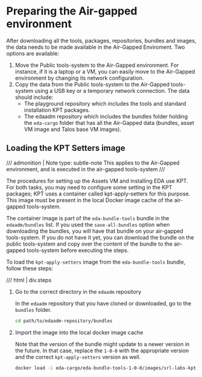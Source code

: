 # Preparing the Air-gapped environment

After downloading all the tools, packages, repositories, bundles and images, the data needs to be made available in the Air-Gapped Enviroment. Two options are available:

1. Move the Public tools-system to the Air-Gapped environment. For instance, if it is a laptop or a VM, you can easily move to the Air-Gapped environment by changing its network configuration.
2. Copy the data from the Public tools-system to the Air-Gapped tools-system using a USB key or a temporary network connection. The data should include:
    * The playground repository which includes the tools and standard installation KPT packages.
    * The edaadm repository which includes the bundles folder holding the `eda-cargo` folder that has all the Air-Gapped data (bundles, asset VM image and Talos base VM images).

## Loading the KPT Setters image

/// admonition | Note
    type: subtle-note
This applies to the Air-Gapped environment, and is executed in the air-gapped tools-system
///

The procedures for setting up the Assets VM and installing EDA use KPT. For both tasks, you may need to configure some setting in the KPT packages; KPT uses a container called kpt-apply-setters for this purpose. This image must be present in the local Docker image cache of the air-gapped tools-system.

The container image is part of the `eda-bundle-tools` bundle in the `edaadm/bundles` list. If you used the `save-all-bundles` option when downloading the bundles, you will have that bundle on your air-gapped tools-system. If you do not have it yet, you can download the bundle on the public tools-system and copy over the content of the bundle to the air-gapped tools-system before executing the steps.

To load the `kpt-apply-setters` image from the `eda-bundle-tools` bundle, follow these steps:

/// html | div.steps

1. Go to the correct directory in the `edaadm` repository

    In the `edaadm` repository that you have cloned or downloaded, go to the `bundles` folder.

    ```bash
    cd path/to/edaadm-repository/bundles
    ```

2. Import the image into the local docker image cache

    Note that the version of the bundle might update to a newer version in the future. In that case, replace the `1-0-0` with the appropriate version and the correct `kpt-apply-setters` version as well.

    ```bash
    docker load -i eda-cargo/eda-bundle-tools-1-0-0/images/srl-labs-kpt-apply-setters-0-1-1
    ```
